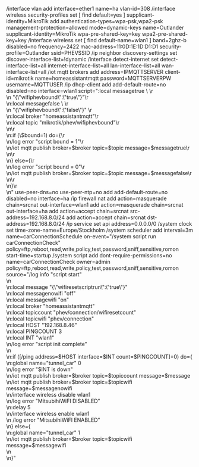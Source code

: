 
/interface vlan
add interface=ether1 name=ha vlan-id=308
/interface wireless security-profiles
set [ find default=yes ] supplicant-identity=MikroTik
add authentication-types=wpa-psk,wpa2-psk management-protection=allowed mode=dynamic-keys name=Outlander supplicant-identity=MikroTik wpa-pre-shared-key=key wpa2-pre-shared-key=key
/interface wireless
set [ find default-name=wlan1 ] band=2ghz-b disabled=no frequency=2422 mac-address=11:0D:1E:1D:D1:D1 security-profile=Outlander ssid=PHEVSSID
/ip neighbor discovery-settings
set discover-interface-list=!dynamic
/interface detect-internet
set detect-interface-list=all internet-interface-list=all lan-interface-list=all wan-interface-list=all
/iot mqtt brokers
add address=IPMQTTSERVER client-id=mikrotik name=homeassistantmqtt password=MQTTSERVERPW username=MQTTUSER
/ip dhcp-client
add add-default-route=no disabled=no interface=wlan1 script=":local messagetrue \\ \r\
    \n   \"{\\\"wifiphevbound\\\":\\\"true\\\"}\"\r\
    \n:local messagefalse \\ \r\
    \n   \"{\\\"wifiphevbound\\\":\\\"false\\\"}\"   \r\
    \n:local broker \"homeassistantmqtt\"\r\
    \n:local topic \"mikrotik/phev/wifiphevbound\"\r\
    \n\r\
    \n:if (\\\$bound=1) do={\r\
    \n/log error \"script bound = 1\"\r\
    \n/iot mqtt publish broker=\$broker topic=\$topic message=\$messagetrue\r\
    \n\r\
    \n} else={\r\
    \n/log error \"script bound = 0\"\r\
    \n/iot mqtt publish broker=\$broker topic=\$topic message=\$messagefalse\r\
    \n\r\
    \n}\r\
    \n" use-peer-dns=no use-peer-ntp=no
add add-default-route=no disabled=no interface=ha
/ip firewall nat
add action=masquerade chain=srcnat out-interface=wlan1
add action=masquerade chain=srcnat out-interface=ha
add action=accept chain=srcnat src-address=192.168.8.0/24
add action=accept chain=srcnat dst-address=192.168.8.0/24
/ip service
set api address=0.0.0.0/0
/system clock
set time-zone-name=Europe/Stockholm
/system scheduler
add interval=3m name=carConnectionSchedule on-event="/system script run carConnectionCheck" policy=ftp,reboot,read,write,policy,test,password,sniff,sensitive,romon start-time=startup
/system script
add dont-require-permissions=no name=carConnectionCheck owner=admin policy=ftp,reboot,read,write,policy,test,password,sniff,sensitive,romon source="/log info \"script start\"\
    \n\
    \n:local message \"{\\\"wifiresetscriptrun\\\":\\\"true\\\"}\"\
    \n:local messagenowifi \"off\"\
    \n:local messagewifi \"on\"\
    \n:local broker \"homeassistantmqtt\"\
    \n:local topiccount \"phev/connection/wifiresetcount\"\
    \n:local topicwifi \"phev/connection\"\
    \n:local HOST \"192.168.8.46\"\
    \n:local PINGCOUNT 3\
    \n:local INT \"wlan1\" \
    \n/log error \"script init complete\"\
    \n\
    \n:if ([/ping address=\$HOST interface=\$INT count=\$PINGCOUNT]=0) do={\
    \n:global name=\"tunnel_car\" 0\
    \n/log error \"\$INT is down\"\
    \n/iot mqtt publish broker=\$broker topic=\$topiccount message=\$message\
    \n/iot mqtt publish broker=\$broker topic=\$topicwifi message=\$messagenowifi\
    \n/interface wireless disable wlan1\
    \n/log error \"MitsubihiWiFI DISABLED\"\
    \n:delay 5\
    \n/interface wireless enable wlan1\
    \n /log error \"MitsubihiWiFI ENABLED\"\
    \n} else={\
    \n:global name=\"tunnel_car\" 1\
    \n/iot mqtt publish broker=\$broker topic=\$topicwifi message=\$messagewifi\
    \n\
    \n}"
